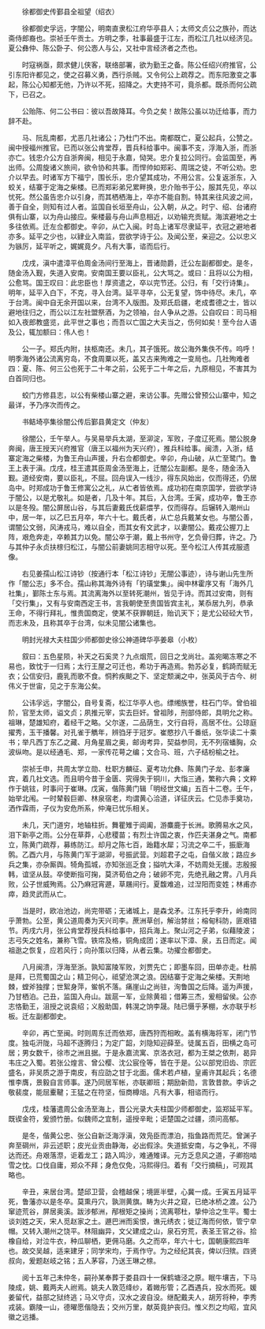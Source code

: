 <!-- { "loadSidebar": true } -->
　　徐都御史传鄞县全祖望（绍衣）

　　徐都御史孚远，字闇公，明南直隶松江府华亭县人；太师文贞公之族孙，而达斋侍郎裔也。崇祯壬午贡士。方明之季，社事最盛于江左，而松江几社以经济见。夏公彝仲、陈公卧子、何公悫人与公，又社中言经济者之杰也。

　　时寇祸亟，颇求健儿侠客，联络部署，欲为勤王之备。陈公任绍兴府推官，公引东阳许都见之，使之召募义勇，西行杀贼。又令何公上疏荐之。而东阳激变之事起，陈公心知都无他，乃许以不死，招降之。大吏持不可，竟杀都。既杀而何公疏下，已召之。

　　公贻陈、何二公书曰：彼以吾故降耳。今负之矣！故陈公虽以功迁给事，而力辞不赴。

　　马、阮乱南都，尤恶几社诸公；乃杜门不出。南都既亡，夏公起兵，公赞之。闽中授福州推官。已而以张公肯堂荐，晋兵科给事中。闽事不支，浮海入浙，而浙亦亡。钱忠介公方自浙奔闽，相见于永嘉，恸哭。忠介复拉公同行。会监国至，再出师。公周旋诸义旅间，欲令协和共事。而悍帅如郑彩、周瑞之徒，不听公劝。忠介以早去。时诸军方下福宁，围长乐，忠介望其成功，不用公言。公复返浙东，入蛟关，结寨于定海之柴楼。已而郑彩弟兄累畔换，忠介贻书于公，服其先见，卒以忧死。然公虽告忠介以引身，而其栖栖海上，卒亦不能自割。特其来往风波之间，善于自全，则知有过人者。监国自长垣至舟山，公入朝，从之。时宁、绍、台诸府俱有山寨，以为舟山接应。柴楼最与舟山声息相近，以劝输充贡赋。海滨避地之士多往依焉。迁左佥都御史。辛卯，从亡入闽。时岛上诸军尽隶延平，衣冠之避地者亦多。延平之少也，以肄业入南监，尝欲学诗于公。及闻公至，亲迎之。公以忠义为镞厉，延平听之，娓娓竟夕。凡有大事，谘而后行。

　　戊戌，滇中遣漳平伯周金汤间行至海上，晋诸勋爵，迁公左副都御史。是冬，随金汤入觐，失道入安南。安南国王要以臣礼，公大骂之。或曰：且将以公为相，公愈骂。国王叹曰：此忠臣也！厚资遣之，卒以完节还。公归，有「交行诗集」。明年，延平入白下，不克，寻入台湾。延平寻卒，公无复望，饰中待尽。未几，卒于台湾。闽中自无余开国以来，台湾不入版图。及郑氏启疆，老成耆德之士，皆以避地往归之，而公以江左社盟祭酒，为之领袖，台人争从之游。公自叹曰：司马相如入夜郎教盛览，此平世之事也；而吾以亡国之大夫当之，伤何如矣！至今台人语及公，辄加额曰：伟人也！

　　公一子。郑氏内附，扶柩南还。未几，其子饿死。故公海外集佚不传。呜呼！明季海外诸公流离穷岛，不食周粟以死，盖又古来殉难之一变局也。几社殉难者四：夏、陈、何三公也死于二十年之前，公死于二十年之后，九原相见，不害其为白首同归也。

　　蛟门方修县志，以公有柴楼山寨之避，来访公事。先赠公曾预公山寨中，知之最详，予乃序次而传之。

　　书鲒埼亭集徐闇公传后鄞县黄定文（仲友）

　　徐闇公，壬午举人。与吴易举兵太湖，至泖淀，军败，子度辽死焉。闇公脱身奔闽，唐王授天兴府推官（唐王以福州为天兴府），推兵科给事。闽溃，入浙，结寨定海之柴楼，为鲁王舟山声援，升右佥都御史。辛卯，舟山破，从亡至鹭门。鲁王上表于滇。戊戌，桂王遣其臣周金汤至海上，迁闇公左副都。是冬，随金汤入觐。道经安南，要以臣礼，不屈。回舟误入一线沙，得东风始出，仅而得还，仍居岛中。时郑成功于鲁王修寓公之礼，从亡者皆依焉。成功初在南京国学，尝欲学诗于闇公，以是尤敬礼。如是者，几及十年。其后，入台湾。壬寅，成功卒，鲁王亦以是冬殁。闇公屏居山谷，与其后妻戴氏伐薪煨芋，仅而得存。后辗转入潮州山中，居一年，以乙巳五月卒，年六十七。戴氏者，从亡总兵戴某女也。与闇公善，谓闇公文弱，风涛戎马，难以自全，而其女有文武才，以妻闇公。戴戎公握刀上阵，艰危奔走，卒赖其力以免。闇公卒于潮，戴上书州守，乞负骨归葬，许之。乃与其仲子永贞扶榇归松江，与闇公前妻姚同志相守以死。至今松江人传其戎服遗像。

　　右见姜孺山松江诗钞（按通行本「松江诗钞」无闇公事迹），诗与谢山先生所作「闇公志」多不合。孺山称其海外诗有「钓璜堂集」。闽中林霍序又有「海外几社集」，鄞陈士东与焉。其流离海外以至转死潮州，皆见于诗。而其过安南，则有「交行集」，又有与安南西定王书，言我朝使至贵国皆宾主礼，某忝居九列，恭承王命，不得行拜礼，惟贵国商定，使某不获罪朝廷，贻讥天下；是尤公硁硁大节，而志未及，且称其卒于台湾，似未见闇公诸集也。

　　明封光禄大夫柱国少师都御史徐公神道碑华亭姜皋（小枚）

　　叙曰：五色星陨，补天之石奚灵？九点烟荒，回日之戈尚壮。盖宛暍冻寒之不易也，致忱于一归焉；太行王屋之可迁也，希功于再造焉。勃苏必复，鹤踦而赋无衣；公信安归，鹿乳而歌不食。恫矜疾颷之下、坚定颓澜之中，张英风于古今、树伟义于世宙，见之于东海公矣。

　　公讳孚远，字闇公，自号复斋，松江华亭人也。缥缃族誉，柱石门华。曾伯祖阶，官至太师，谥文贞；夙推元宰，实去巨奸。曾祖陟，刑部侍郎，具明允之称。祖琳，楚雄知府，着经干之略。父尔遂，二品荫生，文行自将，高居不仕。公琼庭擢秀，玉干播馨。对孔雀于觹年，辨驺牙于冠岁。崔愍抄八千番纸，张华读二十乘书；举凡西丁东乙之藏、月角星眉之奥，邮询考异，契益参同，无不列宿蟠胸，众波纵吻。是以经通毛、郑，一家传花萼之编；文合马、班，六子结枌榆之社。

　　崇祯壬申，共周太学立勋、杜职方麟征、夏考功允彝、陈黄门子龙、彭孝廉宾，着几社文选。而且明今昔于金匮、究得失于铜川，大恉三通，繁称六典；文粹作于姚铉，时事问于崔琳。戊寅，偕陈黄门辑「明经世文编」五百十二卷。壬午，始举北闱。一时辇毂巨卿、林泉宿老，均谓黄心洽道，详征庆云。伫见赤手奠功，洒作霖雨，子仪为安危所系，仲淹已忧乐相关。

　　未几，天门道穷，地轴柱折。舞瞿雉于阊阖，游麋鹿于长洲。歌腾易水之风，泪下新亭之雨。公分在草莽，心悲稷苗；有烈士许国之衷，作匹夫湛身之气。南都立，陈黄门疏荐，募练防江。却月之陈七百，跆籍水犀；习流之卒二千，振廞海鹘。乙酉六月，与陈黄门军于湖泖，号振武营。刘超君子之屯，自偕义故；路应乡兵之集，亦杂厮舆。犄角孤城，亦知张巡乏食；搤吭大泽，不妨周处无援。志殷报韩，谊坚从鼓。卒使断指可掬，莫济荀伯之舟；破卵不完，先绝孔融之冑。八月兵败，公子世威殉焉。公乃麻冠宵遯，草屩间行。夏馥难追，过湼阳而变姓；林甫亦瘁，趋灵武而从亡。

　　当是时，欧冶池边，尚完带砺；无诸城上，是森戈矛。江东托乎李升，岭南同乎萧勃。公至，黄公道周奏为天兴司李。蔗洲草创，解治棼丝；榕甸科防，匪艰错节。丙戌六月，张公肯堂荐授兵科给事中，招兵海上。聚山河之子弟，似藉陵波；志弓矢之姓名，兼称飞雪。铁帘及格，铜角成团；遂率以下漳、泉，五日而定。闻祖逖之恢复，应若风行；向孙策以归降，从者云集。功擢佥都御史。

　　八月闽溃，浮海至浙。孰知富陵军败，刘贾先亡；即墨车回，田单亦走。杜鹃是拜，已荒蜀国之山；精卫何心，祗望沧溟之浪。因结寨于定海之柴楼。天荆地棘，螳斧独撑；世絮身萍，鲎帆不落。痛崖山之尚驻，洵鲁国之后降。遥为声援，乃甘栖泊。己丑，监国入舟山。跋扈一军，业除黄祖；借筹三杰，爰相留侯。公亦志恪勤王，沮授之说袁绍；义殷助国，韩滉之饷李晟。陆已慑乎茅棚，水亦联乎杉板。迁左副都御史。

　　辛卯，再亡至闽。时则周东迁而依郑，唐西狩而相畋。盖有横海将军，闭门节度。独屯汧陇，马超不逐腾归；为定广韶，刘隐知迎薛至。徒属五百，田横之岛可居；男女数千，徐市之洲且据。于是永嘉流寓、京洛衣冠，都为王桀之依荆，曷异韦庄之入蜀。若张公煌言、曾公樱、沈公宸佺等，皆在于是。公以部党旧齿、宗匠盛名，非吴质之游于南皮，有应劭之甘于北面。儒术若卢植，皇甫许其起兵；名德惟李膺，景毅自言师事。遂乃同居军帐，亦联卿班；期励新勋，言敦昔款。李诉之敬裴度，能屈櫜鞬；王猛之在符坚，恒商樽俎。凡有大事，相谘而行。

　　戊戌，桂藩遣周公金汤至海上，晋公光录大夫柱国少师都御史，监郑延平军。既锲金符，爰颁竹册。似魏师之宜制，遥授辛毗；讵楚国之过疆，须问高郁。

　　是冬，偕黄公忠、张公自新泛海浮滇，效凫臣而漂泊，指鱼路而荒茫。曾渊子奔至碙州，非云述职；皮光业贡由静海，必出假涂。失道抵安南，与之争礼，不得达而还。舟艰落漈，讵着龙工；路入鸣沙，难通雉译。元方乏息风之道，子卿抱啮雪之忱。口伐自庸，郑众不拜；身危仅免，冯熙得归。着有「交行摘稿」，可观其略也。

　　辛丑，来居台湾。楚邱卫营，会稽越保；境匪半壁，心冀一成。壬寅五月延平死，鲁藩亦以是冬卒。莫熏丹穴，孰测黄旗。畴为火井之窥，已绝冰桥之渡。公乃窜迹荒谷，屏居奥溪。跋涉郁洲，邴根矩之操尚；流离鄠杜，挚仲洽之生平。蜀士谈刘姓之天，宋人觅赵家之土。遯巴洲而奚恨，谯元绣衣；徙辽海而何依，管宁皁帽。又转入潮州之饶平。林阻幽异，文父建成之山，泉石穷荒，表圣王官之谷。拾橡自给，对泣牛衣，种瓜聊栖，更佣马磨。久之而卒，年六十七，国朝康熙四年也。故交吴越，适来建牙；同学宋均，于焉作守。为之经纪其丧，俾以归殡。四贤叔向，爰题赵岐之铭；五人茅容，乃送王琳之榇。

　　阅十五年己未仲冬，嗣孙某奉葬于娄县四十一保鹤塘泾之原。眠牛壤吉，下马陵成，姚、戴两夫人祔焉。姚夫人敦范绛纱，着媺彤管；乙酉遇兵，投水而死。媛姜留代，益部之狱终逃；马义守贞，汉水之波自没。继配戴夫人，胡芳将种，李秀戎装。霸陵一山，德曜愿偕隐去；交州万里，献英竟护丧归。惟义烈之均昭，宜风徽之远播。

